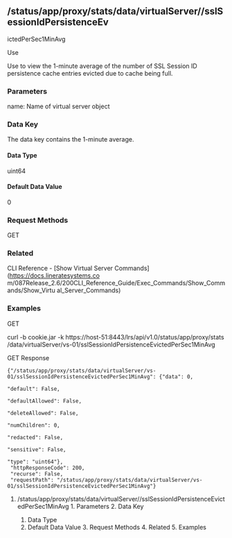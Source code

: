 ## /status/app/proxy/stats/data/virtualServer/<name>/sslSessionIdPersistenceEv
ictedPerSec1MinAvg

Use

Use to view the 1-minute average of the number of SSL Session ID persistence
cache entries evicted due to cache being full.

### Parameters

name: Name of virtual server object

### Data Key

The data key contains the 1-minute average.

#### Data Type

uint64

#### Default Data Value

0

### Request Methods

GET

### Related

CLI Reference - [Show Virtual Server Commands](https://docs.lineratesystems.co
m/087Release_2.6/200CLI_Reference_Guide/Exec_Commands/Show_Commands/Show_Virtu
al_Server_Commands)

### Examples

GET

curl -b cookie.jar -k https://host-51:8443/lrs/api/v1.0/status/app/proxy/stats
/data/virtualServer/vs-01/sslSessionIdPersistenceEvictedPerSec1MinAvg

GET Response

    
    
    {"/status/app/proxy/stats/data/virtualServer/vs-01/sslSessionIdPersistenceEvictedPerSec1MinAvg": {"data": 0,
                                                                                                       "default": False,
                                                                                                       "defaultAllowed": False,
                                                                                                       "deleteAllowed": False,
                                                                                                       "numChildren": 0,
                                                                                                       "redacted": False,
                                                                                                       "sensitive": False,
                                                                                                       "type": "uint64"},
     "httpResponseCode": 200,
     "recurse": False,
     "requestPath": "/status/app/proxy/stats/data/virtualServer/vs-01/sslSessionIdPersistenceEvictedPerSec1MinAvg"}
    

  1. /status/app/proxy/stats/data/virtualServer/<name>/sslSessionIdPersistenceEvictedPerSec1MinAvg
    1. Parameters
    2. Data Key
      1. Data Type
      2. Default Data Value
    3. Request Methods
    4. Related
    5. Examples


